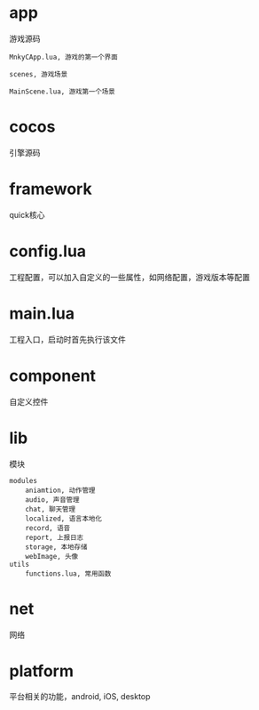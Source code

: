 # app
游戏源码

	MnkyCApp.lua, 游戏的第一个界面
	
	scenes, 游戏场景

	MainScene.lua, 游戏第一个场景
# cocos
引擎源码
# framework
quick核心
# config.lua
工程配置，可以加入自定义的一些属性，如网络配置，游戏版本等配置
# main.lua
工程入口，启动时首先执行该文件
# component
自定义控件
# lib
模块

	modules
		aniamtion, 动作管理
		audio, 声音管理
		chat, 聊天管理
		localized, 语言本地化
		record, 语音
		report, 上报日志
		storage, 本地存储
		webImage, 头像
	utils
		functions.lua, 常用函数
# net
网络
# platform
平台相关的功能，android, iOS, desktop
